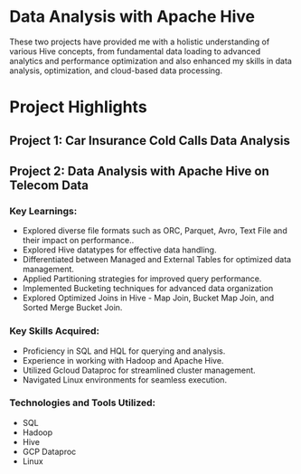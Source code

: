 # Data Analysis with Apache Hive
These two projects have provided me with a holistic understanding of various Hive concepts, from fundamental data loading to advanced analytics and performance optimization and also enhanced my skills in data analysis, optimization, and cloud-based data processing. 

# Project Highlights

## Project 1: Car Insurance Cold Calls Data Analysis 
## Project 2: Data Analysis with Apache Hive on Telecom Data

### Key Learnings:
- Explored diverse file formats such as ORC, Parquet, Avro, Text File and their impact on performance..
- Explored Hive datatypes for effective data handling.
- Differentiated between Managed and External Tables for optimized data management.
- Applied Partitioning strategies for improved query performance.
- Implemented Bucketing techniques for advanced data organization
- Explored Optimized Joins in Hive - Map Join, Bucket Map Join, and Sorted Merge Bucket Join.

### Key Skills Acquired:
- Proficiency in SQL and HQL for querying and analysis.
- Experience in working with Hadoop and Apache Hive.
- Utilized Gcloud Dataproc for streamlined cluster management.
- Navigated Linux environments for seamless execution.

### Technologies and Tools Utilized:
- SQL
- Hadoop
- Hive
- GCP Dataproc
- Linux 
